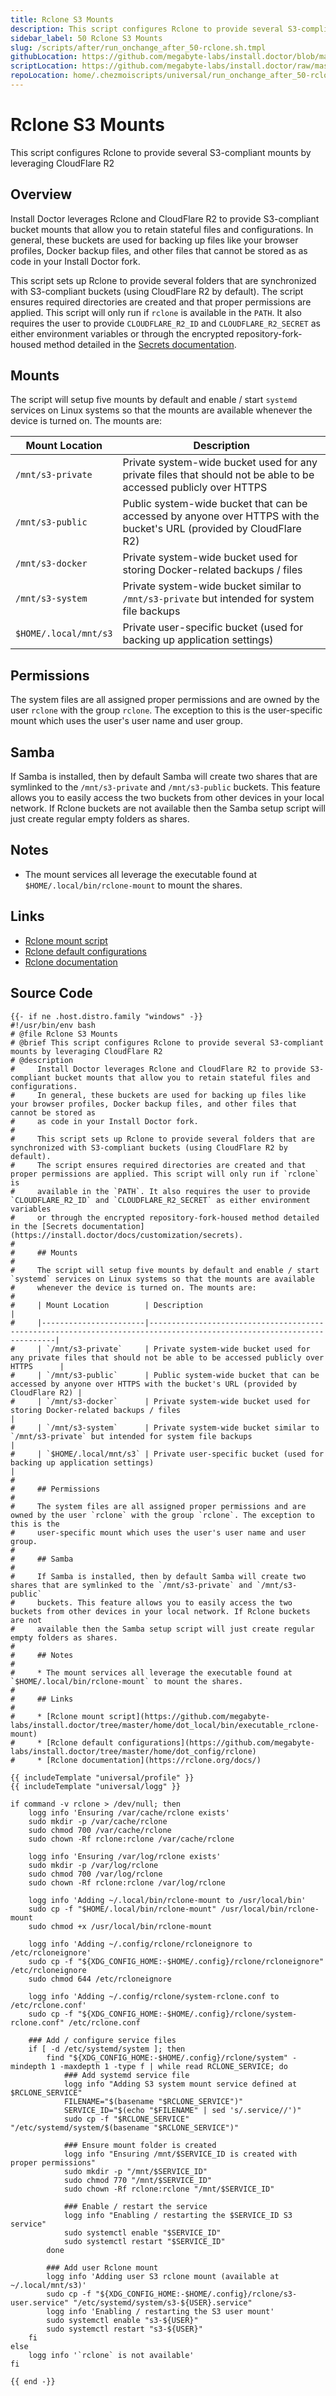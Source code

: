 ```yaml
---
title: Rclone S3 Mounts
description: This script configures Rclone to provide several S3-compliant mounts by leveraging CloudFlare R2
sidebar_label: 50 Rclone S3 Mounts
slug: /scripts/after/run_onchange_after_50-rclone.sh.tmpl
githubLocation: https://github.com/megabyte-labs/install.doctor/blob/master/home/.chezmoiscripts/universal/run_onchange_after_50-rclone.sh.tmpl
scriptLocation: https://github.com/megabyte-labs/install.doctor/raw/master/home/.chezmoiscripts/universal/run_onchange_after_50-rclone.sh.tmpl
repoLocation: home/.chezmoiscripts/universal/run_onchange_after_50-rclone.sh.tmpl
---
```

# Rclone S3 Mounts

This script configures Rclone to provide several S3-compliant mounts by leveraging CloudFlare R2

## Overview

Install Doctor leverages Rclone and CloudFlare R2 to provide S3-compliant bucket mounts that allow you to retain stateful files and configurations.
In general, these buckets are used for backing up files like your browser profiles, Docker backup files, and other files that cannot be stored as
as code in your Install Doctor fork.

This script sets up Rclone to provide several folders that are synchronized with S3-compliant buckets (using CloudFlare R2 by default).
The script ensures required directories are created and that proper permissions are applied. This script will only run if `rclone` is
available in the `PATH`. It also requires the user to provide `CLOUDFLARE_R2_ID` and `CLOUDFLARE_R2_SECRET` as either environment variables
or through the encrypted repository-fork-housed method detailed in the [Secrets documentation](https://install.doctor/docs/customization/secrets).

## Mounts

The script will setup five mounts by default and enable / start `systemd` services on Linux systems so that the mounts are available
whenever the device is turned on. The mounts are:

| Mount Location        | Description                                                                                                           |
|-----------------------|-----------------------------------------------------------------------------------------------------------------------|
| `/mnt/s3-private`     | Private system-wide bucket used for any private files that should not be able to be accessed publicly over HTTPS      |
| `/mnt/s3-public`      | Public system-wide bucket that can be accessed by anyone over HTTPS with the bucket's URL (provided by CloudFlare R2) |
| `/mnt/s3-docker`      | Private system-wide bucket used for storing Docker-related backups / files                                            |
| `/mnt/s3-system`      | Private system-wide bucket similar to `/mnt/s3-private` but intended for system file backups                          |
| `$HOME/.local/mnt/s3` | Private user-specific bucket (used for backing up application settings)                                               |

## Permissions

The system files are all assigned proper permissions and are owned by the user `rclone` with the group `rclone`. The exception to this is the
user-specific mount which uses the user's user name and user group.

## Samba

If Samba is installed, then by default Samba will create two shares that are symlinked to the `/mnt/s3-private` and `/mnt/s3-public`
buckets. This feature allows you to easily access the two buckets from other devices in your local network. If Rclone buckets are not
available then the Samba setup script will just create regular empty folders as shares.

## Notes

* The mount services all leverage the executable found at `$HOME/.local/bin/rclone-mount` to mount the shares.

## Links

* [Rclone mount script](https://github.com/megabyte-labs/install.doctor/tree/master/home/dot_local/bin/executable_rclone-mount)
* [Rclone default configurations](https://github.com/megabyte-labs/install.doctor/tree/master/home/dot_config/rclone)
* [Rclone documentation](https://rclone.org/docs/)



## Source Code

```
{{- if ne .host.distro.family "windows" -}}
#!/usr/bin/env bash
# @file Rclone S3 Mounts
# @brief This script configures Rclone to provide several S3-compliant mounts by leveraging CloudFlare R2
# @description
#     Install Doctor leverages Rclone and CloudFlare R2 to provide S3-compliant bucket mounts that allow you to retain stateful files and configurations.
#     In general, these buckets are used for backing up files like your browser profiles, Docker backup files, and other files that cannot be stored as
#     as code in your Install Doctor fork.
#
#     This script sets up Rclone to provide several folders that are synchronized with S3-compliant buckets (using CloudFlare R2 by default).
#     The script ensures required directories are created and that proper permissions are applied. This script will only run if `rclone` is
#     available in the `PATH`. It also requires the user to provide `CLOUDFLARE_R2_ID` and `CLOUDFLARE_R2_SECRET` as either environment variables
#     or through the encrypted repository-fork-housed method detailed in the [Secrets documentation](https://install.doctor/docs/customization/secrets).
#
#     ## Mounts
#
#     The script will setup five mounts by default and enable / start `systemd` services on Linux systems so that the mounts are available
#     whenever the device is turned on. The mounts are:
#
#     | Mount Location        | Description                                                                                                           |
#     |-----------------------|-----------------------------------------------------------------------------------------------------------------------|
#     | `/mnt/s3-private`     | Private system-wide bucket used for any private files that should not be able to be accessed publicly over HTTPS      |
#     | `/mnt/s3-public`      | Public system-wide bucket that can be accessed by anyone over HTTPS with the bucket's URL (provided by CloudFlare R2) |
#     | `/mnt/s3-docker`      | Private system-wide bucket used for storing Docker-related backups / files                                            |
#     | `/mnt/s3-system`      | Private system-wide bucket similar to `/mnt/s3-private` but intended for system file backups                          |
#     | `$HOME/.local/mnt/s3` | Private user-specific bucket (used for backing up application settings)                                               |
#
#     ## Permissions
#
#     The system files are all assigned proper permissions and are owned by the user `rclone` with the group `rclone`. The exception to this is the
#     user-specific mount which uses the user's user name and user group.
#
#     ## Samba
#
#     If Samba is installed, then by default Samba will create two shares that are symlinked to the `/mnt/s3-private` and `/mnt/s3-public`
#     buckets. This feature allows you to easily access the two buckets from other devices in your local network. If Rclone buckets are not
#     available then the Samba setup script will just create regular empty folders as shares.
#
#     ## Notes
#
#     * The mount services all leverage the executable found at `$HOME/.local/bin/rclone-mount` to mount the shares.
#
#     ## Links
#
#     * [Rclone mount script](https://github.com/megabyte-labs/install.doctor/tree/master/home/dot_local/bin/executable_rclone-mount)
#     * [Rclone default configurations](https://github.com/megabyte-labs/install.doctor/tree/master/home/dot_config/rclone)
#     * [Rclone documentation](https://rclone.org/docs/)

{{ includeTemplate "universal/profile" }}
{{ includeTemplate "universal/logg" }}

if command -v rclone > /dev/null; then
    logg info 'Ensuring /var/cache/rclone exists'
    sudo mkdir -p /var/cache/rclone
    sudo chmod 700 /var/cache/rclone
    sudo chown -Rf rclone:rclone /var/cache/rclone

    logg info 'Ensuring /var/log/rclone exists'
    sudo mkdir -p /var/log/rclone
    sudo chmod 700 /var/log/rclone
    sudo chown -Rf rclone:rclone /var/log/rclone

    logg info 'Adding ~/.local/bin/rclone-mount to /usr/local/bin'
    sudo cp -f "$HOME/.local/bin/rclone-mount" /usr/local/bin/rclone-mount
    sudo chmod +x /usr/local/bin/rclone-mount

    logg info 'Adding ~/.config/rclone/rcloneignore to /etc/rcloneignore'
    sudo cp -f "${XDG_CONFIG_HOME:-$HOME/.config}/rclone/rcloneignore" /etc/rcloneignore
    sudo chmod 644 /etc/rcloneignore

    logg info 'Adding ~/.config/rclone/system-rclone.conf to /etc/rclone.conf'
    sudo cp -f "${XDG_CONFIG_HOME:-$HOME/.config}/rclone/system-rclone.conf" /etc/rclone.conf

    ### Add / configure service files
    if [ -d /etc/systemd/system ]; then
        find "${XDG_CONFIG_HOME:-$HOME/.config}/rclone/system" -mindepth 1 -maxdepth 1 -type f | while read RCLONE_SERVICE; do
            ### Add systemd service file
            logg info "Adding S3 system mount service defined at $RCLONE_SERVICE"
            FILENAME="$(basename "$RCLONE_SERVICE")"
            SERVICE_ID="$(echo "$FILENAME" | sed 's/.service//')"
            sudo cp -f "$RCLONE_SERVICE" "/etc/systemd/system/$(basename "$RCLONE_SERVICE")"

            ### Ensure mount folder is created
            logg info "Ensuring /mnt/$SERVICE_ID is created with proper permissions"
            sudo mkdir -p "/mnt/$SERVICE_ID"
            sudo chmod 770 "/mnt/$SERVICE_ID"
            sudo chown -Rf rclone:rclone "/mnt/$SERVICE_ID"

            ### Enable / restart the service
            logg info "Enabling / restarting the $SERVICE_ID S3 service"
            sudo systemctl enable "$SERVICE_ID"
            sudo systemctl restart "$SERVICE_ID"
        done

        ### Add user Rclone mount
        logg info 'Adding user S3 rclone mount (available at ~/.local/mnt/s3)'
        sudo cp -f "${XDG_CONFIG_HOME:-$HOME/.config}/rclone/s3-user.service" "/etc/systemd/system/s3-${USER}.service"
        logg info 'Enabling / restarting the S3 user mount'
        sudo systemctl enable "s3-${USER}"
        sudo systemctl restart "s3-${USER}"
    fi
else
    logg info '`rclone` is not available'
fi

{{ end -}}
```

